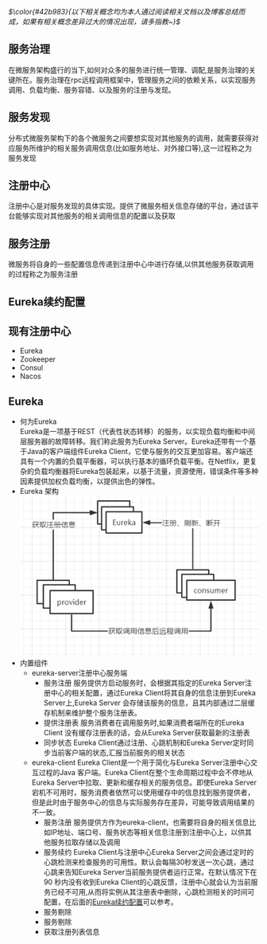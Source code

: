 *$\color{#42b983}{以下相关概念均为本人通过阅读相关文档以及博客总结而成，如果有相关概念差异过大的情况出现，请多指教~}$*
## 服务治理
在微服务架构盛行的当下,如何对众多的服务进行统一管理、调配,是服务治理的关键所在。服务治理在rpc远程调用框架中，管理服务之间的依赖关系，以实现服务调用、负载均衡、服务容错、以及服务的注册与发现。
## 服务发现
分布式微服务架构下的各个微服务之间要想实现对其他服务的调用，就需要获得对应服务所维护的相关服务调用信息(比如服务地址、对外接口等),这一过程称之为服务发现
## 注册中心
注册中心是对服务发现的具体实现。提供了微服务相关信息存储的平台，通过该平台能够实现对其他服务的相关调用信息的配置以及获取
## 服务注册
微服务将自身的一些配置信息传递到注册中心中进行存储,以供其他服务获取调用的过程称之为服务注册
## <a name='Eureka续约配置'>Eureka续约配置</a>
## 现有注册中心
- Eureka
- Zookeeper
- Consul
- Nacos
## Eureka
- 何为Eureka  
Eureka是一项基于REST（代表性状态转移）的服务，以实现负载均衡和中间层服务器的故障转移。我们称此服务为Eureka Server。Eureka还带有一个基于Java的客户端组件Eureka Client，它使与服务的交互更加容易。客户端还具有一个内置的负载平衡器，可以执行基本的循环负载平衡。在Netflix，更复杂的负载均衡器将Eureka包装起来，以基于流量，资源使用，错误条件等多种因素提供加权负载均衡，以提供出色的弹性。
- Eureka 架构
![Eureka架构](./../imgs/Eureka架构.png)
- 内置组件
  - eureka-server注册中心服务端
    - 服务注册
      服务提供方启动服务时，会根据其指定的Eureka Server注册中心的相关配置，通过Eureka Client将其自身的信息注册到Eureka Server上,Eureka Server 会存储该服务的信息，且其内部通过二层缓存机制来维护整个服务注册表。
    - 提供注册表
      服务消费者在调用服务时,如果消费者端所在的Eureka Client 没有缓存注册表的话，会从Eureka Server获取最新的注册表
    - 同步状态
      Eureka Client通过注册、心跳机制和Eureka Server定时同步当前客户端的状态,汇报当前服务的相关状态
  - eureka-client
    Eureka Client是一个用于简化与Eureka Server注册中心交互过程的Java 客户端。Eureka Client在整个生命周期过程中会不停地从Eureka Server中拉取、更新和缓存相关的服务信息。即使Eureka Server宕机不可用时，服务消费者依然可以使用缓存中的信息找到服务提供者，但是此时由于服务中心的信息与实际服务存在差异，可能导致调用结果的不一致。
    -  服务注册
       服务提供方作为eureka-client，也需要将自身的相关信息比如IP地址、端口号、服务状态等相关信息注册到注册中心上，以供其他服务拉取存储以及调用
    -  服务续约
       Eureka Client与注册中心Eureka Server之间会通过定时的心跳检测来检查服务的可用性。默认会每隔30秒发送一次心跳，通过心跳来告知Eureka Server当前服务提供者运行正常。在默认情况下在 90 秒内没有收到Eureka Client的心跳反馈，注册中心就会认为当前服务已经不可用,从而将实例从其注册表中删除，心跳检测相关的时间可配置，在后面的<a href='#Eureka续约配置'>Eureka续约配置</a>可以参考。
    -  服务剔除
    -  服务剔除
    -  获取注册列表信息